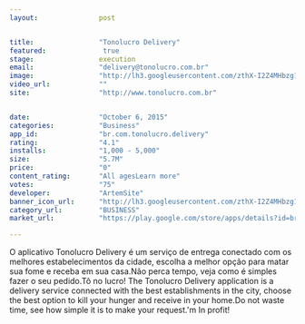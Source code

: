 ```yaml
---
layout:               post


title:                "Tonolucro Delivery"
featured:              true
stage:                execution
email:                "delivery@tonolucro.com.br"
image:                "http://lh3.googleusercontent.com/zthX-I2Z4MHbzg1GoAxJVSSSVH-beli-CJLnp2zvvq4rOcOBstxKHQz4dOjXYwVcKg=w300"
video_url:            ""
site:                 "http://www.tonolucro.com.br"


date:                 "October 6, 2015"
categories:           "Business"
app_id:               "br.com.tonolucro.delivery"
rating:               "4.1"
installs:             "1,000 - 5,000"
size:                 "5.7M"
price:                "0"
content_rating:       "All agesLearn more"
votes:                "75"
developer:            "ArtemSite"
banner_icon_url:      "http://lh3.googleusercontent.com/zthX-I2Z4MHbzg1GoAxJVSSSVH-beli-CJLnp2zvvq4rOcOBstxKHQz4dOjXYwVcKg=w300"
category_url:         "BUSINESS"
market_url:           "https://play.google.com/store/apps/details?id=br.com.tonolucro.delivery&hl=en"

---
```

O aplicativo Tonolucro Delivery é um serviço de entrega conectado com os melhores estabelecimentos da cidade, escolha a melhor opção para matar sua fome e receba em sua casa.Não perca tempo, veja como é simples fazer o seu pedido.Tô no lucro! The Tonolucro Delivery application is a delivery service connected with the best establishments in the city, choose the best option to kill your hunger and receive in your home.Do not waste time, see how simple it is to make your request.'m In profit! 

